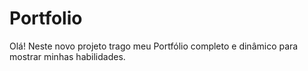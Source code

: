 # Portfolio
Olá! Neste novo projeto trago meu Portfólio completo e dinâmico para mostrar minhas habilidades.

